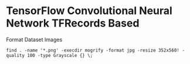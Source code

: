 # TensorFlow Convolutional Neural Network TFRecords Based

Format Dataset Images
```
find . -name '*.png' -execdir mogrify -format jpg -resize 352x560! -quality 100 -type Grayscale {} \;
```